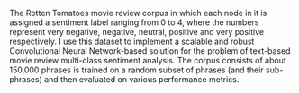 The Rotten Tomatoes movie review corpus in which each node in it is assigned a sentiment label ranging from 0 to 4, where the numbers represent very negative, negative, neutral, positive and very positive respectively. I use this dataset to implement a scalable and robust Convolutional Neural Network-based solution for the problem of text-based movie review multi-class sentiment analysis. The corpus consists of about 150,000 phrases is trained on a random subset of phrases (and their sub-phrases) and then evaluated on various performance metrics.
